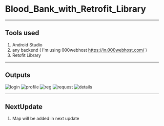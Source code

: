 # Blood_Bank_with_Retrofit_Library
_________________________________
## Tools used
1) Android Studio
2) any backend ( I'm using  000webhost https://in.000webhost.com/ )
3) Retofit Library
_________________________________
## Outputs
![login](https://user-images.githubusercontent.com/47153237/139813667-e47ffdf7-3266-48e4-8ad4-6a80fd272b8d.jpeg)
![profile](https://user-images.githubusercontent.com/47153237/139813681-66ed3e37-6bcf-4736-9235-ed186c212d6f.jpeg)
![reg](https://user-images.githubusercontent.com/47153237/139813685-6fe8d274-ea65-47b1-87eb-c0dfa57f11ba.jpeg)
![request](https://user-images.githubusercontent.com/47153237/139813691-03987385-6186-4a01-a2e2-d072cc9bf8ef.jpeg)
![details](https://user-images.githubusercontent.com/47153237/139813692-1eddb2d7-10a8-44d6-ab6e-96723598ecfc.jpeg)
__________________________________________________________________________________________
## NextUpdate
1) Map will be added in next update 
